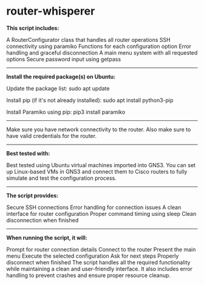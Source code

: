 # router-whisperer

**This script includes:**

A RouterConfigurator class that handles all router operations
SSH connectivity using paramiko
Functions for each configuration option
Error handling and graceful disconnection
A main menu system with all requested options
Secure password input using getpass

---------------------------------------------------------

**Install the required package(s) on Ubuntu:**

Update the package list:
sudo apt update

Install pip (if it's not already installed):
sudo apt install python3-pip

Install Paramiko using pip:
pip3 install paramiko

---------------------------------------------------------

Make sure you have network connectivity to the router.
Also make sure to have valid credentials for the router.

---------------------------------------------------------

**Best tested with:**

Best tested using Ubuntu virtual machines imported into GNS3. 
You can set up Linux-based VMs in GNS3 and connect them to 
Cisco routers to fully simulate and test the configuration process.

---------------------------------------------------------

**The script provides:**

Secure SSH connections
Error handling for connection issues
A clean interface for router configuration
Proper command timing using sleep
Clean disconnection when finished

---------------------------------------------------------

**When running the script, it will:**

Prompt for router connection details
Connect to the router
Present the main menu
Execute the selected configuration
Ask for next steps
Properly disconnect when finished
The script handles all the required functionality while maintaining a clean and user-friendly interface. It also includes error handling to prevent crashes and ensure proper resource cleanup.
